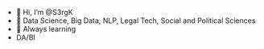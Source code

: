 - 👋 Hi, I’m @S3rgK
- 👀 Data Science, Big Data, NLP, Legal Tech, Social and Political Sciences
- 🌱 Always learning
- DA/BI

<!---
S3rgK/S3rgK is a ✨ special ✨ repository because its `README.md` (this file) appears on your GitHub profile.
You can click the Preview link to take a look at your changes.
--->
